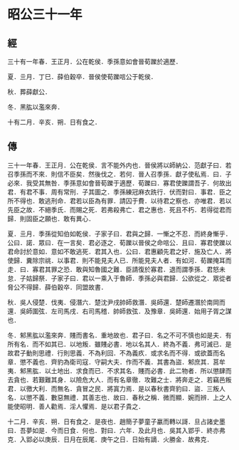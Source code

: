 # 昭公三十一年
## 經

三十有一年春．王正月．公在乾侯．季孫意如會晉荀躒於適歷．

夏．亖月．丁巳．薛伯穀卒．晉侯使荀躒唁公于乾侯．

秋．葬薛獻公．

冬．黑肱以濫來奔．

十有二月．辛亥．朔．日有食之．

## 傳

三十一年春．王正月．公在乾侯．言不能外内也．晉侯將以師納公．范獻子曰．若召季孫而不來．則信不臣矣．然後伐之．若何．晉人召季孫．獻子使私焉．曰．子必來．我受其無咎．季孫意如會晉荀躒于適歷．荀躒曰．寡君使躒謂吾子．何故出君．有君不事．周有常刑．子其圖之．季孫練冠麻衣跣行．伏而對曰．事君．臣之所不得也．敢逃刑命．君若以臣為有罪．請囚于費．以待君之察也．亦唯君．若以先臣之故．不絕季氏．而賜之死．若弗殺弗亡．君之惠也．死且不朽．若得從君而歸．則固臣之願也．敢有異心．

夏．亖月．季孫從知伯如乾侯．子家子曰．君與之歸．一慚之不忍．而終身慚乎．公曰．諾．眾曰．在一言矣．君必逐之．荀躒以晉侯之命唁公．且曰．寡君使躒以君命討於意如．意如不敢逃死．君其入也．公曰．君惠顧先君之好．施及亡人．將使歸．糞除宗祧．以事君．則不能見夫人已．所能見夫人者．有如河．荀躒掩耳而走．曰．寡君其罪之恐．敢與知魯國之難．臣請復於寡君．退而謂季孫．君怒未怠．子姑歸祭．子家子曰．君以一乘入于魯師．季孫必與君歸．公欲從之．眾從者脅公不得歸．薛伯穀卒．同盟故書．

秋．吳人侵楚．伐夷．侵潛六．楚沈尹戌帥師救潛．吳師還．楚師遷潛於南岡而還．吳師圍弦．左司馬戌．右司馬稽．帥師救弦．及豫章．吳師還．始用子胥之謀也．

冬．邾黑肱以濫來奔．賤而書名．重地故也．君子曰．名之不可不慎也如是夫．有所有名．而不如其已．以地叛．雖賤必書．地以名其人．終為不義．弗可滅已．是故君子動則思禮．行則思義．不為利回．不為義疚．或求名而不得．或欲蓋而名章．懲不義也．齊豹為衛司寇．守嗣大夫．作而不義．其書為盜．邾庶其．莒牟夷．邾黑肱．以土地出．求食而已．不求其名．賤而必書．此二物者．所以懲肆而去貪也．若艱難其身．以險危大人．而有名章徹．攻難之士．將奔走之．若竊邑叛君．以徼大利．而無名．貪冒之民．將寘力焉．是以春秋書齊豹曰．盜．三叛人名．以懲不義．數惡無禮．其善志也．故曰．春秋之稱．微而顯．婉而辨．上之人能使昭明．善人勸焉．淫人懼焉．是以君子貴之．

十二月．辛亥．朔．日有食之．是夜也．趙簡子夢童子臝而轉以謌．旦占諸史墨曰．吾夢如是．今而日食．何也．對曰．六年．及此月也．吳其入郢乎．終亦弗克．入郢必以庚辰．日月在辰尾．庚午之日．日始有謫．火勝金．故弗克．

